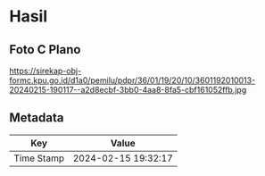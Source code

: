 # Hasil

## Foto C Plano

https://sirekap-obj-formc.kpu.go.id/d1a0/pemilu/pdpr/36/01/19/20/10/3601192010013-20240215-190117--a2d8ecbf-3bb0-4aa8-8fa5-cbf161052ffb.jpg


## Metadata

| Key        | Value               |
| ---------- | ------------------- |
| Time Stamp | 2024-02-15 19:32:17 |



